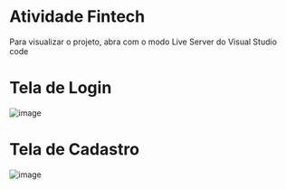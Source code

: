 # Atividade Fintech

Para visualizar o projeto, abra com o modo Live Server do Visual Studio code

# Tela de Login
![image](https://github.com/de-carvalho/fintech/assets/54815235/1f57fd39-a643-433e-90e0-b5cb050b9443)

# Tela de Cadastro
![image](https://github.com/de-carvalho/fintech/assets/54815235/2c861f4f-3524-4bf2-814c-a967e488d9ee)


